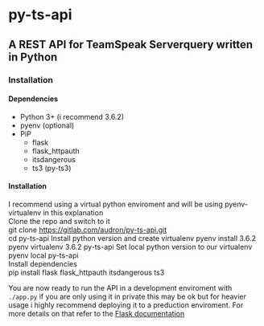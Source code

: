 # py-ts-api  
## A REST API for TeamSpeak Serverquery written in Python  
  
### Installation  
#### Dependencies
* Python 3+ (i recommend 3.6.2)
* pyenv (optional)
* PiP
  * flask
  * flask_httpauth
  * itsdangerous
  * ts3 (py-ts3)
  
#### Installation
I recommend using a virtual python enviroment and will be using pyenv-virtualenv in this explanation  
Clone the repo and switch to it  
    git clone https://gitlab.com/audron/py-ts-api.git  
    cd py-ts-api
Install python version and create virtualenv
    pyenv install 3.6.2  
    pyenv virtualenv 3.6.2 py-ts-api 
Set local python version to our virtualenv  
    pyenv local py-ts-api  
Install dependencies  
    pip install flask flask_httpauth itsdangerous ts3  
  
You are now ready to run the API in a development enviroment with `./app.py` if you are only using it in private this may be ok but for heavier usage i highly recommend deploying it to a preduction enviroment.
For more details on that refer to the [Flask documentation](http://flask.pocoo.org/docs/0.12/deploying/#deployment)